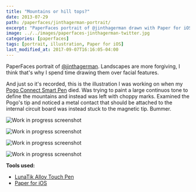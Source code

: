```yaml
---
title: "Mountains or hill tops?"
date: 2013-07-29
path: /paperfaces/jinthagerman-portrait/
excerpt: "PaperFaces portrait of @jinthagerman drawn with Paper for iOS on an iPad."
image: ../../images/paperfaces-jinthagerman-twitter.jpg
categories: [paperfaces]
tags: [portrait, illustration, Paper for iOS]
last_modified_at: 2017-09-07T16:16:05-04:00
---
```


PaperFaces portrait of [@jinthagerman](https://twitter.com/jinthagerman). Landscapes are more forgiving, I think that's why I spend time drawing them over facial features.

And just so it's recorded, this is the illustration I was working on when my [Pogo Connect Smart Pen](/mastering-paper/pogo-connect-smart-pen/) died. Was trying to paint a large continuos tone to define the mountains and instead was left with choppy marks. Examined the Pogo's tip and noticed a metal contact that should be attached to the internal circuit board was instead stuck to the magnetic tip. Bummer.

![Work in progress screenshot](../../images/paperfaces-jinthagerman-process-1-lg.jpg)

![Work in progress screenshot](../../images/paperfaces-jinthagerman-process-2-lg.jpg)

![Work in progress screenshot](../../images/paperfaces-jinthagerman-process-3-lg.jpg)

![Work in progress screenshot](../../images/paperfaces-jinthagerman-process-4-lg.jpg)

**Tools used:**

- [LunaTik Alloy Touch Pen](https://www.amazon.com/gp/product/B00821TR7G/ref=as_li_ss_tl?ie=UTF8&tag=mademist-20&linkCode=as2&camp=1789&creative=390957&creativeASIN=B00821TR7G)
- [Paper for iOS](https://paper.bywetransfer.com/)
